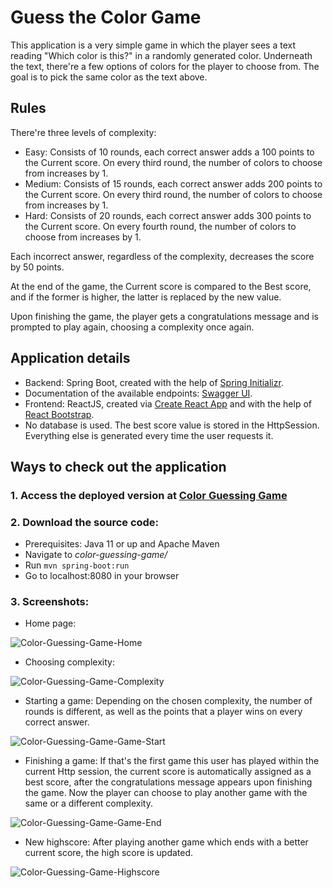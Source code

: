 # Guess the Color Game
This application is a very simple game in which the player sees a text reading "Which color is this?" in a randomly generated color. Underneath the text, there're a few options of colors for the player to choose from. The goal is to pick the same color as the text above.

## Rules
There're three levels of complexity:
- Easy: Consists of 10 rounds, each correct answer adds a 100 points to the Current score. On every third round, the number of colors to choose from increases by 1.
- Medium: Consists of 15 rounds, each correct answer adds 200 points to the Current score. On every third round, the number of colors to choose from increases by 1.
- Hard: Consists of 20 rounds, each correct answer adds 300 points to the Current score. On every fourth round, the number of colors to choose from increases by 1.  

Each incorrect answer, regardless of the complexity, decreases the score by 50 points.

At the end of the game, the Current score is compared to the Best score, and if the former is higher, the latter is replaced by the new value.

Upon finishing the game, the player gets a congratulations message and is prompted to play again, choosing a complexity once again.

## Application details

- Backend: Spring Boot, created with the help of [Spring Initializr](https://start.spring.io/).  
- Documentation of the available endpoints: [Swagger UI](https://guess-the-colour-game.herokuapp.com/swagger-ui/index.html?configUrl=/v3/api-docs/swagger-config#/).  
- Frontend: ReactJS, created via [Create React App](https://create-react-app.dev/) and with the help of [React Bootstrap](https://react-bootstrap.github.io/).  
- No database is used. The best score value is stored in the HttpSession. Everything else is generated every time the user requests it.

## Ways to check out the application
### 1. Access the deployed version at [Color Guessing Game](https://guess-the-colour-game.herokuapp.com/)
### 2. Download the source code:
- Prerequisites: Java 11 or up and Apache Maven
- Navigate to _color-guessing-game/_
- Run `mvn spring-boot:run`
- Go to localhost:8080 in your browser
### 3. Screenshots:

- Home page: 

![Color-Guessing-Game-Home](https://user-images.githubusercontent.com/43497483/173827090-ec2bb469-d803-47c1-a1ee-a0b5731ffd8e.png)

- Choosing complexity:

![Color-Guessing-Game-Complexity](https://user-images.githubusercontent.com/43497483/173827390-5c15981d-632c-49e1-96f7-b224ae4d06a8.png)

- Starting a game: 
Depending on the chosen complexity, the number of rounds is different, as well as the points that a player wins on every correct answer.

![Color-Guessing-Game-Game-Start](https://user-images.githubusercontent.com/43497483/173827591-ee7b87a4-0ab6-4e40-876f-8c600b65203a.png)

- Finishing a game:
If that's the first game this user has played within the current Http session, the current score is automatically assigned as a best score, after the  congratulations message appears upon finishing the game. Now the player can choose to play another game with the same or a different complexity.

![Color-Guessing-Game-Game-End](https://user-images.githubusercontent.com/43497483/173827971-fcee6cc1-6f73-4e34-8032-8e8242c0b5be.png)

- New highscore:
After playing another game which ends with a better current score, the high score is updated. 

![Color-Guessing-Game-Highscore](https://user-images.githubusercontent.com/43497483/173828676-d8f9194d-31f4-4ed3-8cce-d3a750dfa68a.png)

